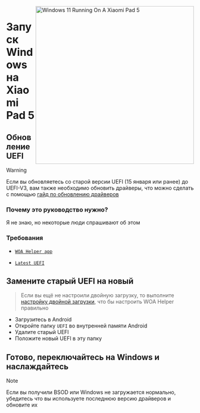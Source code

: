 <img align="right" src="https://raw.githubusercontent.com/erdilS/Port-Windows-11-Xiaomi-Pad-5/main/nabu.png" width="425" alt="Windows 11 Running On A Xiaomi Pad 5">

# Запуск Windows на Xiaomi Pad 5

## Обновление UEFI 
> [!Warning]
> Если вы обновляетесь со старой версии UEFI (15 января или ранее) до UEFI-V3, вам также необходимо обновить драйверы, что можно сделать с помощью [гайд по обновлению драйверов](update-ru.md)

### Почему это руководство нужно?

Я не знаю, но некоторые люди спрашивают об этом 

### Требования 
- [```WOA Helper app```](https://github.com/erdilS/Port-Windows-11-Xiaomi-Pad-5/releases/download/dualboot/woahelper.apk)
  
- [```Latest UEFI```](https://github.com/erdilS/Port-Windows-11-Xiaomi-Pad-5/releases/download/UEFI/uefi-v3.img)

## Замените старый UEFI на новый
> Если вы ещё не настроили двойную загрузку, то выполните [настройку двойной загрузки](/guide/English/dualboot-en.md), что бы настроить WOA Helper правильно
- Загрузитесь в Android
- Откройте папку `UEFI` во внутренней памяти Android 
- Удалите старый UEFI
- Положите новый UEFI в эту папку

## Готово, переключайтесь на Windows и наслаждайтесь  

> [!NOTE]
> Если вы получили BSOD или Windows не загружается нормально, убедитесь что вы используете последнюю версию драйверов и обновите их 
